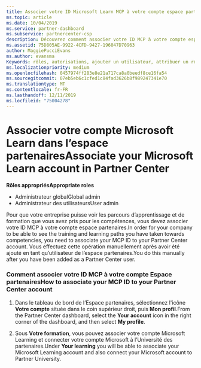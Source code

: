 ```yaml
---
title: Associer votre ID Microsoft Learn MCP à votre compte espace partenaires | Espace partenaires
ms.topic: article
ms.date: 10/04/2019
ms.service: partner-dashboard
ms.subservice: partnercenter-csp
description: Découvrez comment associer votre ID MCP à votre compte espace partenaires afin que votre entreprise puisse voir les parcours d’apprentissage et de formation que vous avez effectués dans le cadre des compétences.
ms.assetid: 75D805AE-9922-4CFD-9427-196047D70963
author: MaggiePucciEvans
ms.author: evansma
Keywords: rôles, autorisations, ajouter un utilisateur, attribuer un rôle, admin, agent, ID MCP, Microsoft Learn
ms.localizationpriority: medium
ms.openlocfilehash: 0457974ff283e8e21a717ca8a0beedf8ce16fa54
ms.sourcegitcommit: 07eb5eb6c1cfed1c84fad3626b8f989247341e70
ms.translationtype: MT
ms.contentlocale: fr-FR
ms.lasthandoff: 12/11/2019
ms.locfileid: "75004278"
---
```

# <a name="associate-your-microsoft-learn-account-in-partner-center"></a><span data-ttu-id="6269e-104">Associer votre compte Microsoft Learn dans l’espace partenaires</span><span class="sxs-lookup"><span data-stu-id="6269e-104">Associate your Microsoft Learn account in Partner Center</span></span>

<span data-ttu-id="6269e-105">**Rôles appropriés**</span><span class="sxs-lookup"><span data-stu-id="6269e-105">**Appropriate roles**</span></span>
-   <span data-ttu-id="6269e-106">Administrateur global</span><span class="sxs-lookup"><span data-stu-id="6269e-106">Global admin</span></span>
-   <span data-ttu-id="6269e-107">Administrateur des utilisateurs</span><span class="sxs-lookup"><span data-stu-id="6269e-107">User admin</span></span>

<span data-ttu-id="6269e-108">Pour que votre entreprise puisse voir les parcours d’apprentissage et de formation que vous avez pris pour les compétences, vous devez associer votre ID MCP à votre compte espace partenaires.</span><span class="sxs-lookup"><span data-stu-id="6269e-108">In order for your company to be able to see the training and learning paths you have taken towards competencies, you need to associate your MCP ID to your Partner Center account.</span></span> <span data-ttu-id="6269e-109">Vous effectuez cette opération manuellement après avoir été ajouté en tant qu’utilisateur de l’espace partenaires.</span><span class="sxs-lookup"><span data-stu-id="6269e-109">You do this manually after you have been added as a Partner Center user.</span></span>

### <a name="how-to-associate-your-mcp-id-to-your-partner-center-account"></a><span data-ttu-id="6269e-110">Comment associer votre ID MCP à votre compte Espace partenaires</span><span class="sxs-lookup"><span data-stu-id="6269e-110">How to associate your MCP ID to your Partner Center account</span></span>

1. <span data-ttu-id="6269e-111">Dans le tableau de bord de l’Espace partenaires, sélectionnez l'icône **Votre compte** située dans le coin supérieur droit, puis **Mon profil**.</span><span class="sxs-lookup"><span data-stu-id="6269e-111">From the Partner Center dashboard, select the **Your account** icon in the right corner of the dashboard, and then select **My profile**.</span></span>

2. <span data-ttu-id="6269e-112">Sous **Votre formation**, vous pouvez associer votre compte Microsoft Learning et connecter votre compte Microsoft à l’Université des partenaires.</span><span class="sxs-lookup"><span data-stu-id="6269e-112">Under **Your learning** you will be able to associate your Microsoft Learning account and also connect your Microsoft account to Partner University.</span></span>
